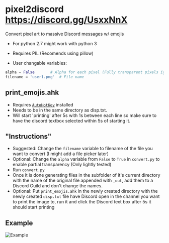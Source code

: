 # pixel2discord https://discord.gg/UsxxNnX
Convert pixel art to massive Discord messages w/ emojis

* For python 2.7 might work with python 3
* Requires PIL (Recomends using pillow)

* User changable variables:
```python
alpha = False		# Alpha for each pixel (Fully transparent pixels ignore this)
filename = 'user1.png'	# File name
```

## print_emojis.ahk
* Requires [`AutoHotKey`](https://www.autohotkey.com/ "AutoHotKey Website") installed
* Needs to be in the same directory as disp.txt. 
* Will start 'printing' after 5s with 1s between each line so make sure to have the discord textbox selected within 5s of starting it.


## "Instructions"
* Suggested: Change the `filename` variable to filename of the file you want to convert (I might add a file picker later)
* Optional: Change the `alpha` variable from `False` to `True` in `convert.py` to enable partial transparency (Only lightly tested)
* Run `convert.py`
* Once it is done generating files in the subfolder of it's current directory with the name of the original file appended with `_out`, add them to a Discord Guild and don't change the names.
* Optional: Put `print_emojis.ahk` in the newly created directory with the newly created `disp.txt` file have Discord open in the channel you want to print the image to, run it and click the Discord text box after 5s it should start printing


## Example
![Example](https://cdn.discordapp.com/attachments/594881843501727755/660034582157983793/unknown.png "Example")
